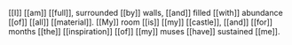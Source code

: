 [[I]] [[am]] [[full]], surrounded [[by]] walls, [[and]] filled [[with]] abundance [[of]] [[all]] [[material]]. [[My]] room [[is]] [[my]] [[castle]], [[and]] [[for]] months [[the]] [[inspiration]] [[of]] [[my]] muses [[have]] sustained [[me]].